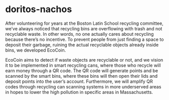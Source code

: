 # doritos-nachos

After volunteering for years at the Boston Latin School recycling committee, we’ve always noticed that recycling bins are overflowing with trash and not recyclable waste. In other words, no one actually cares about recycling because there’s no incentive. To prevent people from just finding a space to deposit their garbage, ruining the actual recyclable objects already inside bins, we developed EcoCoin. 

EcoCoin aims to detect if waste objects are recyclable or not, and we vision it to be implemented in smart recycling cans, where those who recycle will earn money through a QR code. The QR code will generate points and be scanned by the smart bins, where these bins will then open their lids and deposit points into the user’s account. Furthermore, we will amplify QR codes through recycling can scanning systems in more underserved areas in hopes to lower the high pollution in specific areas in Massachusetts.
